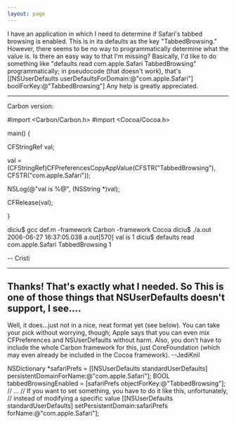 ```yaml
---
layout: page
---
```




I have an application in which I need to determine if Safari's tabbed browsing is enabled.  This is in its defaults as the key "TabbedBrowsing."  However, there seems to be no way to programmatically determine what the value is.  Is there an easy way to that I'm missing?  Basically, I'd like to do something like "defaults read com.apple.Safari TabbedBrowsing" programmatically; in pseudocode (that doesn't work), that's     [[NSUserDefaults userDefaultsForDomain:@"com.apple.Safari"] boolForKey:@"TabbedBrowsing"]  Any help is greatly appreciated.

----

Carbon version:

    
#import <Carbon/Carbon.h>
#import <Cocoa/Cocoa.h>

main()
{

CFStringRef val;
 
val = (CFStringRef)CFPreferencesCopyAppValue(CFSTR("TabbedBrowsing"),
        CFSTR("com.apple.Safari"));

NSLog(@"val is %@", (NSString *)val);

CFRelease(val);

}



    
 diciu$ gcc def.m -framework Carbon -framework Cocoa
 diciu$ ./a.out 
2006-06-27 16:37:05.038 a.out[570] val is 1
 diciu$ defaults read com.apple.Safari TabbedBrowsing
1


--
Cristi

----

Thanks!  That's exactly what I needed.  So This is one of those things that NSUserDefaults doesn't support, I see....
----
Well, it does...just not in a nice, neat format yet (see below). You can take your pick without worrying, though; Apple says that you can even mix CFPreferences and NSUserDefaults without harm. Also, you don't have to include the whole Carbon framework for this, just CoreFoundation (which may even already be included in the Cocoa framework). --JediKnil
    
NSDictionary *safariPrefs = [[NSUserDefaults standardUserDefaults] persistentDomainForName:@"com.apple.Safari"];
BOOL tabbedBrowsingEnabled  = [safariPrefs objectForKey:@"TabbedBrowsing"];
// ...
// If you want to set something, you have to do it like this, unfortunately,
// instead of modifying a specific value
[[NSUserDefaults standardUserDefaults] setPersistentDomain:safariPrefs forName:@"com.apple.Safari"];
